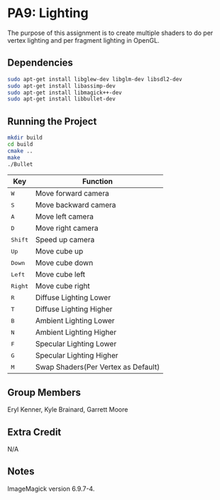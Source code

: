 # PA9: Lighting

The purpose of this assignment is to create multiple shaders to do per vertex lighting and per fragment lighting in OpenGL.

## Dependencies

```bash
sudo apt-get install libglew-dev libglm-dev libsdl2-dev
sudo apt-get install libassimp-dev
sudo apt-get install libmagick++-dev
sudo apt-get install libbullet-dev
```

## Running the Project

```bash
mkdir build
cd build
cmake ..
make
./Bullet
```

Key | Function
------------ | -------------
<kbd>W</kbd> | Move forward camera
<kbd>S</kbd> | Move backward camera
<kbd>A</kbd> | Move left camera
<kbd>D</kbd> | Move right camera
<kbd>Shift</kbd> | Speed up camera
<kbd>Up</kbd> | Move cube up
<kbd>Down</kbd> | Move cube down
<kbd>Left</kbd> | Move cube left
<kbd>Right</kbd> | Move cube right
<kbd>R</kbd> | Diffuse Lighting Lower
<kbd>T</kbd> | Diffuse Lighting Higher
<kbd>B</kbd> | Ambient Lighting Lower
<kbd>N</kbd> | Ambient Lighting Higher
<kbd>F</kbd> | Specular Lighting Lower
<kbd>G</kbd> | Specular Lighting Higher
<kbd>M</kbd> | Swap Shaders(Per Vertex as Default)

## Group Members

Eryl Kenner, Kyle Brainard, Garrett Moore

## Extra Credit

N/A

## Notes

ImageMagick version 6.9.7-4.
